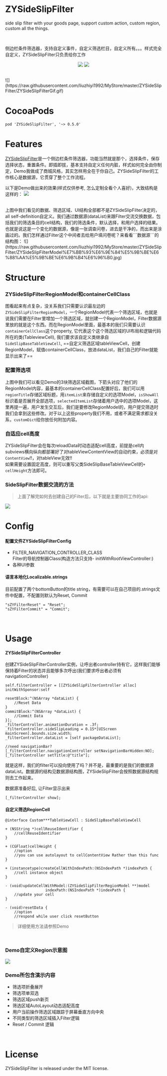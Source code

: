 
# ZYSideSlipFilter

side slip filter with your goods page, support custom action, custom region, custom all the things.   

<br>

侧边栏条件筛选器，支持自定义事件，自定义筛选栏目，自定义所有。。。样式完全自定义，ZYSideSlipFilter只负责给你工作     

<p align="center">
<img src="https://img.shields.io/badge/pod-v0.5.0-blue.svg" />
<img src="https://img.shields.io/badge/license-MIT-brightgreen.svg" />
</p>

<br>
![](https://raw.githubusercontent.com/liuzhiyi1992/MyStore/master/ZYSideSlipFilter/ZYSideSlipFilterGif.gif)
<br>

# CocoaPods  

```
pod 'ZYSideSlipFilter', '~> 0.5.0'
``` 

# Features  

[ZYSideSlipFilter](https://github.com/psvmc/ZYSideSlipFilter)是一个侧边栏条件筛选器，功能当然就是那个，选择条件，保存选择状态，重置条件。即插即拔，基本支持自定义任何内脏，样式如何完全由你制定，Demo我做成了商城风格，其实怎样用全在于你自己。ZYSideSlipFilter的工作核心是数据源，它贯穿了整个工作流程。  

以下是Demo做出来的效果(样式仅供参考, 怎么定制全看个人喜好)，大致结构是这样的：
![](https://raw.githubusercontent.com/liuzhiyi1992/MyStore/master/ZYSideSlipFilter/SideSlipFilter%E7%BB%93%E6%9E%84%E7%A4%BA%E6%84%8F%E5%9B%BEedge%E6%96%B0.jpg)  

<br>
上图中我们看见的数据、筛选区域、UI结构全部都不是ZYSideSlipFilter决定的，all self-definition自定义。我们通过数据源(dataList)来跟Filter交流交换数据，包括我们的筛选条目的cell结构，我们的筛选条件，默认选择，和用户选择的结果。也就是说这是一个变化的数据源，像是一张调查问卷，进去是干净的，而出来是涂画过的。我们怎样通过Filter这个中间者去给用户填问卷呢？来看看```数据源```的结构图：  
![](https://raw.githubusercontent.com/liuzhiyi1992/MyStore/master/ZYSideSlipFilter/ZYSideSlipFilterModel%E7%BB%93%E6%9E%84%E5%9B%BE%E6%88%AA%E5%9B%BE%E6%9B%B4%E6%96%B0.jpg)  

# Structure
### ZYSideSlipFilterRegionModel和containerCellClass
图看起来有点复杂，没关系我们只需要认识最左边的```ZYSideSlipFilterRegionModel```，一个RegionModel代表一个筛选区域，也就是说我们需要在Filter里增加一个筛选区域，就创建一个RegionModel，Filter数据源里放的就是这个东西。而在RegionModel里面，最基本的我们只需要认识```containerCellClass```这个property, 它代表这个这个筛选区域的UI布局和逻辑代码所在的类(TableviewCell), 我们要求该自定义类继承自```SideSlipBaseTableViewCell```, ==自定义筛选区域tableViewCell，创建RegionModel，赋值containerCellClass，放进dataList，我们自己的Filter就能显示出来了==  

### 配置筛选项
上图中我们可以看见Demo的3块筛选区域截图，下箭头对应了他们的RegionModel内容，最基本的containerCellClass配置好后，我们可以用```regionTitle```存储区域标题，用```itemList```来存储自定义的选项Model，```isShowAll```标识着是否展开全部选项，```selectedItemList```存储着用户选中的选项Model，这里再提一遍，用户发生交互后，我们是要修改RegionModel的，用户提交筛选时我们会拿到这些修改。对于以上这些property我们不用，或者不满足需求都没关系，```customDict```给你放任何附加内容。

### 自适应cell高度
ZYSideSlipFilter会在每次reloadData时动态适配cell高度，前提是cell内subviews横向纵向都部署好了对tableViewContentView的自动约束，必须是对```ContentView```!!，对tableView无效!!  
如果需要设置固定高度，则可以重写父类SideSlipBaseTableViewCell的```+ cellHeight```方法即可。  

### SideSlipFilter数据交流的方法  
> 上面了解完如何去创建自己的Filter后，以下就是主要协同工作的api:  

![](https://raw.githubusercontent.com/liuzhiyi1992/MyStore/master/ZYSideSlipFilter/%E8%87%AA%E5%AE%9A%E4%B9%89%E7%AD%9B%E9%80%89%E5%8C%BA%E5%9F%9Fcell%E7%B1%BB%E7%BB%93%E6%9E%84%E5%9B%BE.png)


# Config

#### **配置文件ZYSideSlipFilterConfig**
- FILTER\_NAVIGATION\_CONTROLLER\_CLASS  
Filter的导航控制器Class(构造方法只支持- initWithRootViewController:)  
- 各种UI参数

#### **语言本地化Localizable.strings**  
目前配置了两个bottomButton的title string，有需要可以在自己项目的.strings文件中配置，不配置则默认为Reset, Commit
```
"sZYFilterReset" = "Reset";
"sZYFilterCommit" = "Commit";
``` 
<br>

# Usage 
 
#### ZYSideSlipFilterController  
创建ZYSideSlipFilterController实例，让呼出者controller持有它，这样我们能够保持着Filter的状态并且能够多次呼出(我们要求呼出者必须有navigationController)  
```objc
self.filterController = [[ZYSideSlipFilterController alloc] initWithSponsor:self 
                                                                 resetBlock:^(NSArray *dataList) {
    //Reset Data
}                                                               commitBlock:^(NSArray *dataList) {
    //Commit Data
}];
_filterController.animationDuration = .3f;
_filterController.sideSlipLeading = 0.15*[UIScreen mainScreen].bounds.size.width;
_filterController.dataList = [self packageDataList];
```
```objc
//need navigationBar?
[_filterController.navigationController setNavigationBarHidden:NO];
[_filterController setTitle:@"title"];
```
就是这样，我们的filter可以投向使用了吗？并不是，最重要的是我们的数据源dataList。数据源的结构见数据源结构图，ZYSideSlipFilter会按照数据源结构规则去工作起来。  

数据源准备好后, 让Filter显示出来
```objc
[_filterController show];
```

#### 自定义筛选RegionCell  
```objc
@interface Custom***TableViewCell : SideSlipBaseTableViewCell
```  
```objc
+ (NSString *)cellReuseIdentifier {
    //cellReuseIdentifier
}

+ (CGFloat)cellHeight {
    //option
    //you can use autolayout to cellContentView Rather than this func
}

+ (instancetype)createCellWithIndexPath:(NSIndexPath *)indexPath {
    //cell instance object
}

- (void)updateCellWithModel:(ZYSideSlipFilterRegionModel **)model
                  indexPath:(NSIndexPath *)indexPath {
    //update your cell
}

- (void)resetData {
    //option
    //respond while user click resetButton
```

>详细使用方法请参照Demo

<br>

### Demo自定义Region示意图

![](https://raw.githubusercontent.com/liuzhiyi1992/MyStore/master/ZYSideSlipFilter/Demo%E8%87%AA%E5%AE%9A%E4%B9%89%E7%AD%9B%E9%80%89%E5%8C%BA%E5%9F%9F%E7%A4%BA%E6%84%8F%E5%9B%BE%E8%A3%81%E5%89%AA.png)
<br>

### Demo所包含演示内容 
 
- 筛选项折叠展开
- 筛选项单双选
- 筛选区域push新页
- 筛选区域AutoLayout动态适配高度
- 用户当前操作筛选区域跟踪于屏幕垂直方向中央
- 不同类型的筛选区域插入Filter逻辑
- Reset / Commit 逻辑


<br>

# License
  
ZYSideSlipFilter is released under the MIT license.
